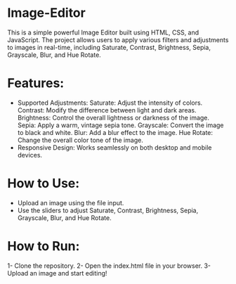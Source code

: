 # Image-Editor

This is a simple powerful Image Editor built using HTML, CSS, and JavaScript. The project allows users to apply various filters and adjustments to images in real-time, including Saturate, Contrast, Brightness, Sepia, Grayscale, Blur, and Hue Rotate. 

# Features:
- Supported Adjustments:
  Saturate: Adjust the intensity of colors.
  Contrast: Modify the difference between light and dark areas.
  Brightness: Control the overall lightness or darkness of the image.
  Sepia: Apply a warm, vintage sepia tone.
  Grayscale: Convert the image to black and white.
  Blur: Add a blur effect to the image.
  Hue Rotate: Change the overall color tone of the image.
- Responsive Design: Works seamlessly on both desktop and mobile devices.

# How to Use:
- Upload an image using the file input.
- Use the sliders to adjust Saturate, Contrast, Brightness, Sepia, Grayscale, Blur, and Hue Rotate.

# How to Run:
1- Clone the repository.
2- Open the index.html file in your browser.
3- Upload an image and start editing!
